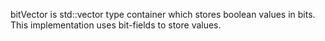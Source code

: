 bitVector is std::vector type container which stores boolean values in bits.
This implementation uses bit-fields to store values.
